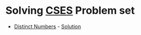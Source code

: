 # Solving [CSES](https://cses.fi) Problem set

* [Distinct Numbers](https://cses.fi/problemset/task/1621) - [Solution](distinct_numbers.md)


